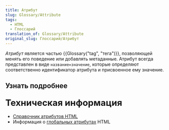 ```yaml
---
title: Атрибут
slug: Glossary/Attribute
tags:
  - HTML
  - Глоссарий
translation_of: Glossary/Attribute
original_slug: Глоссарий/Атрибут
---
```

*Атрибут* является частью {{Glossary("tag", "тега")}}, позволяющей менять его поведение или добавлять метаданные. Атрибут всегда представлен в виде `название=значение`, которые определяют соответственно идентификатор атрибута и присвоенное ему значение.

## Узнать подробнее

### <span style="font-size: 1.71428571428571rem;">Техническая информация</span>

- [Справочник атрибутов HTML](/en-US/docs/Web/HTML/Attributes)
- Информация о [глобальных атрибутах](/en-US/docs/Web/HTML/Global_attributes) HTML
